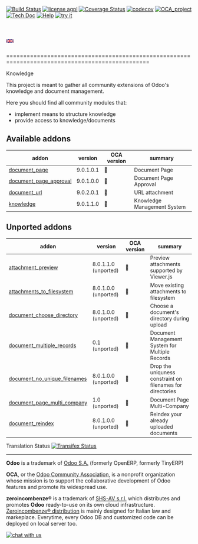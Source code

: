 [![Build Status](https://travis-ci.org/zeroincombenze/knowledge.svg?branch=9.0)](https://travis-ci.org/zeroincombenze/knowledge)
[![license agpl](https://img.shields.io/badge/licence-AGPL--3-blue.svg)](http://www.gnu.org/licenses/agpl-3.0.html)
[![Coverage Status](https://coveralls.io/repos/github/zeroincombenze/knowledge/badge.svg?branch=9.0)](https://coveralls.io/github/zeroincombenze/knowledge?branch=9.0)
[![codecov](https://codecov.io/gh/zeroincombenze/knowledge/branch/9.0/graph/badge.svg)](https://codecov.io/gh/zeroincombenze/knowledge/branch/9.0)
[![OCA_project](http://www.zeroincombenze.it/wp-content/uploads/ci-ct/prd/button-oca-9.svg)](https://github.com/OCA/knowledge/tree/9.0)
[![Tech Doc](http://www.zeroincombenze.it/wp-content/uploads/ci-ct/prd/button-docs-9.svg)](http://wiki.zeroincombenze.org/en/Odoo/9.0/dev)
[![Help](http://www.zeroincombenze.it/wp-content/uploads/ci-ct/prd/button-help-9.svg)](http://wiki.zeroincombenze.org/en/Odoo/9.0/man/)
[![try it](http://www.zeroincombenze.it/wp-content/uploads/ci-ct/prd/button-try-it-9.svg)](http://erp9.zeroincombenze.it)


[![en](https://github.com/zeroincombenze/grymb/blob/master/flags/en_US.png)](https://www.facebook.com/groups/openerp.italia/)
================================================================================================
================================================================================================

Knowledge

This project is meant to gather all community extensions of Odoo's knowledge and document management.

Here you should find all community modules that:

- implement means to structure knowledge
- provide access to knowledge/documents

[//]: # (addons)


Available addons
----------------
addon | version | OCA version | summary
--- | --- | --- | ---
[document_page](document_page/) | 9.0.1.0.1 | :repeat: | Document Page
[document_page_approval](document_page_approval/) | 9.0.1.0.0 | :repeat: | Document Page Approval
[document_url](document_url/) | 9.0.2.0.1 | :repeat: | URL attachment
[knowledge](knowledge/) | 9.0.1.1.0 | :repeat: | Knowledge Management System


Unported addons
---------------
addon | version | OCA version | summary
--- | --- | --- | ---
[attachment_preview](attachment_preview/) | 8.0.1.1.0 (unported) | :repeat: | Preview attachments supported by Viewer.js
[attachments_to_filesystem](attachments_to_filesystem/) | 8.0.1.0.0 (unported) | :repeat: | Move existing attachments to filesystem
[document_choose_directory](document_choose_directory/) | 8.0.1.0.0 (unported) | :repeat: | Choose a document's directory during upload
[document_multiple_records](document_multiple_records/) | 0.1 (unported) | :repeat: | Document Management System for Multiple Records
[document_no_unique_filenames](document_no_unique_filenames/) | 8.0.1.0.0 (unported) | :repeat: | Drop the uniquness constraint on filenames for directories
[document_page_multi_company](document_page_multi_company/) | 1.0 (unported) | :repeat: | Document Page Multi-Company
[document_reindex](document_reindex/) | 8.0.1.0.0 (unported) | :repeat: | Reindex your already uploaded documents

[//]: # (end addons)

Translation Status
[![Transifex Status](https://www.transifex.com/projects/p/OCA-knowledge-9-0/chart/image_png)](https://www.transifex.com/projects/p/OCA-knowledge-9-0)

[//]: # (copyright)

----

**Odoo** is a trademark of [Odoo S.A.](https://www.odoo.com/) (formerly OpenERP, formerly TinyERP)

**OCA**, or the [Odoo Community Association](http://odoo-community.org/), is a nonprofit organization whose
mission is to support the collaborative development of Odoo features and
promote its widespread use.

**zeroincombenze®** is a trademark of [SHS-AV s.r.l.](http://www.shs-av.com/)
which distributes and promotes **Odoo** ready-to-use on its own cloud infrastructure.
[Zeroincombenze® distribution](http://wiki.zeroincombenze.org/en/Odoo)
is mainly designed for Italian law and markeplace.
Everytime, every Odoo DB and customized code can be deployed on local server too.

[//]: # (end copyright)

[![chat with us](https://www.shs-av.com/wp-content/chat_with_us.gif)](https://tawk.to/85d4f6e06e68dd4e358797643fe5ee67540e408b)
